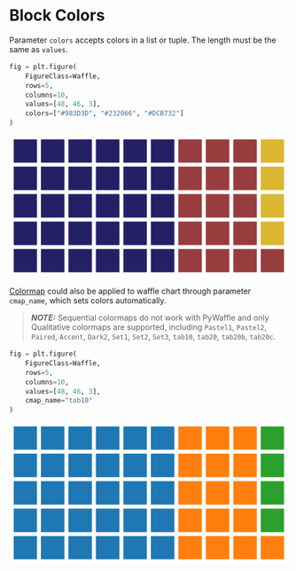 # Block Colors

Parameter `colors` accepts colors in a list or tuple. The length must be the same as `values`.

```python
fig = plt.figure(
    FigureClass=Waffle,
    rows=5,
    columns=10,
    values=[48, 46, 3],
    colors=["#983D3D", "#232066", "#DCB732"]
)
```

<img class="img_middle" alt="Block Colors" src="https://raw.githubusercontent.com/gyli/PyWaffle/master/examples/docs/block_colors.svg?sanitize=true">

[Colormap](https://matplotlib.org/gallery/color/colormap_reference.html) could also be applied to waffle chart through parameter `cmap_name`, which sets colors automatically. 

> **_NOTE:_** Sequential colormaps do not work with PyWaffle and only Qualitative colormaps are supported, including `Pastel1`, `Pastel2`, `Paired`, `Accent`, `Dark2`, `Set1`, `Set2`, `Set3`, `tab10`, `tab20`, `tab20b`, `tab20c`.

```python
fig = plt.figure(
    FigureClass=Waffle,
    rows=5,
    columns=10,
    values=[48, 46, 3],
    cmap_name="tab10"
)
```

<img class="img_middle" alt="Block Colors with custom cmap_name" src="https://raw.githubusercontent.com/gyli/PyWaffle/master/examples/docs/block_colors_custom_cmap_name.svg?sanitize=true">
